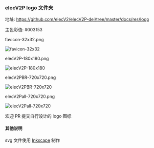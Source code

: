 ### elecV2P logo 文件夹

地址: https://github.com/elecV2/elecV2P-dei/tree/master/docs/res/logo

主色彩值: #003153

favicon-32x32.png

![favicon-32x32](https://raw.githubusercontent.com/elecV2/elecV2P-dei/master/docs/res/logo/favicon-32x32.png)

elecV2P-180x180.png

![elecV2P-180x180](https://raw.githubusercontent.com/elecV2/elecV2P-dei/master/docs/res/logo/elecV2P-180x180.png)

elecV2PBR-720x720.png

![elecV2PBR-720x720](https://raw.githubusercontent.com/elecV2/elecV2P-dei/master/docs/res/logo/elecV2PBR-720x720.png)

elecV2Pall-720x720.png

![elecV2Pall-720x720](https://raw.githubusercontent.com/elecV2/elecV2P-dei/master/docs/res/logo/elecV2Pall-720x720.png)

欢迎 PR 提交自行设计的 logo 图标

#### 其他说明

svg 文件使用 [Inkscape](http://www.inkscape.org/) 制作